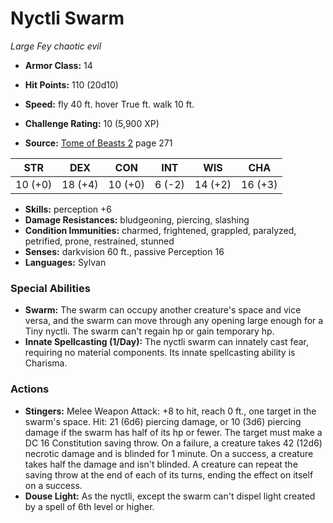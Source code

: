 # Nyctli Swarm

*Large* *Fey* *chaotic evil*

- **Armor Class:** 14
- **Hit Points:** 110 (20d10)
- **Speed:** fly 40 ft. hover True ft. walk 10 ft.

- **Challenge Rating:** 10 (5,900 XP)
- **Source:** [Tome of Beasts 2](https://koboldpress.com/kpstore/product/tome-of-beasts-2-for-5th-edition) page 271

| STR | DEX | CON | INT | WIS | CHA |
| --- | --- | --- | --- | --- | --- |
| 10 (+0) | 18 (+4) | 10 (+0) | 6 (-2) | 14 (+2) | 16 (+3) |

- **Skills:** perception +6
- **Damage Resistances:** bludgeoning, piercing, slashing
- **Condition Immunities:** charmed, frightened, grappled, paralyzed, petrified, prone, restrained, stunned
- **Senses:** darkvision 60 ft., passive Perception 16
- **Languages:** Sylvan

### Special Abilities

- **Swarm:** The swarm can occupy another creature's space and vice versa, and the swarm can move through any opening large enough for a Tiny nyctli. The swarm can't regain hp or gain temporary hp.
- **Innate Spellcasting (1/Day):** The nyctli swarm can innately cast fear, requiring no material components. Its innate spellcasting ability is Charisma.

### Actions

- **Stingers:** Melee Weapon Attack: +8 to hit, reach 0 ft., one target in the swarm's space. Hit: 21 (6d6) piercing damage, or 10 (3d6) piercing damage if the swarm has half of its hp or fewer. The target must make a DC 16 Constitution saving throw. On a failure, a creature takes 42 (12d6) necrotic damage and is blinded for 1 minute. On a success, a creature takes half the damage and isn't blinded. A creature can repeat the saving throw at the end of each of its turns, ending the effect on itself on a success.
- **Douse Light:** As the nyctli, except the swarm can't dispel light created by a spell of 6th level or higher.


